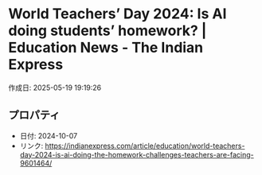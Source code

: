 # World Teachers’ Day 2024: Is AI doing students’ homework? | Education News - The Indian Express

作成日: 2025-05-19 19:19:26

## プロパティ

- 日付: 2024-10-07
- リンク: https://indianexpress.com/article/education/world-teachers-day-2024-is-ai-doing-the-homework-challenges-teachers-are-facing-9601464/

